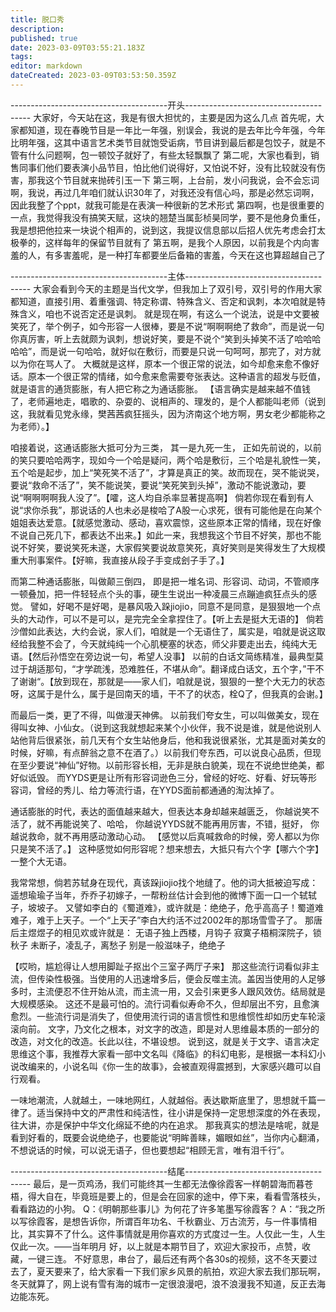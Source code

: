 ```yaml
---
title: 脱口秀
description: 
published: true
date: 2023-03-09T03:55:21.183Z
tags: 
editor: markdown
dateCreated: 2023-03-09T03:53:50.359Z
---
```


---------------------------------------开头---------------------------------------
大家好，今天站在这，我是有很大担忧的，主要是因为这么几点
首先呢，大家都知道，现在春晚节目是一年比一年强，别误会，我说的是去年比今年强，今年比明年强，这其中语言艺术类节目就饱受诟病，节目讲到最后都是包饺子，就是不管有什么问题啊，包一顿饺子就好了，有些太轻飘飘了
第二呢，大家也看到，销售同事们他们要表演小品节目，怕比他们说得好，又怕说不好，没有比较就没有伤害，那我这个节目就来抛砖引玉一下
第三啊，上台前，发小问我说，会不会忘词啊，我说，再过几年咱们就认识30年了，对我还没有信心吗，那是必然忘词啊，因此我整了个ppt，就我可能是在表演一种很新的艺术形式
第四啊，也是很重要的一点，我觉得我没有搞笑天赋，这块的翘楚当属彭桢昊同学，要不是他身负重任，我是想把他拉来一块说个相声的，说到这，我提议信息部以后招人优先考虑会打太极拳的，这样每年的保留节目就有了
第五啊，是我个人原因，以前我是个内向害羞的人，有多害羞呢，是一种打车都要坐后备箱的害羞，今天在这也算超越自己了

---------------------------------------主体---------------------------------------
大家会看到今天的主题是当代文学，但我加上了双引号，双引号的作用大家都知道，直接引用、着重强调、特定称谓、特殊含义、否定和讽刺，本次咱就是特殊含义，咱也不说否定还是讽刺。
就是现在啊，有这么一个说法，说是中文要被笑死了，举个例子，如今形容一人很棒，要是不说“啊啊啊绝了救命”，而是说一句你真厉害，听上去就颇为讽刺，想说好笑，要是不说个“笑到头掉笑不活了哈哈哈哈哈”，而是说一句哈哈，就好似在敷衍，而要是只说一句呵呵，那完了，对方就以为你在骂人了。
大概就是这样，原本一个很正常的说法，如今却愈来愈不像好话。原本一个很正常的情绪，如今愈来愈需要夸张表达。这种语言的超发与贬值，就是语言的通货膨胀，有人把它称之为通话膨胀。
【语言确实是越来越不值钱了，老师遍地走，唱歌的、杂耍的、说相声的、理发的，是个人都能叫老师（说到这，我就看见党永缘，樊茜茜疯狂摇头，因为济南这个地方啊，男女老少都能称之为老师）。】

咱接着说，这通话膨胀大抵可分为三类，
其一是九死一生，
正如先前说的，以前的笑只要哈哈两字，现如今一个哈是疑问，两个哈是敷衍，三个哈是礼貌性一笑，五个哈是起步，加上“笑死笑不活了”，才算是真正的笑。故而现在，哭不能说哭，要说“救命不活了”，笑不能说笑，要说“笑死笑到头掉”，激动不能说激动，要说“啊啊啊啊我人没了”。【嚯，这人均自杀率显著提高啊】
倘若你现在看到有人说“求你杀我”，那说话的人也未必是梭哈了A股一心求死，很有可能他是在向某个姐姐表达爱意。【就感觉激动、感动，喜欢震惊，这些原本正常的情绪，现在好像不说自己死几下，都表达不出来。】如此一来，我想我这个节目不好笑，那也不能说不好笑，要说笑死未遂，大家假笑要说故意笑死，真好笑则是笑得发生了大规模重大刑事案件。【好嘛，我直接从段子手变成刽子手了。】

而第二种通话膨胀，叫做颠三倒四，
即是把一堆名词、形容词、动词，不管顺序一顿叠加，把一件轻轻点个头的事，硬生生说出一种凌晨三点蹦迪疯狂点头的感觉。
譬如，好喝不是好喝，是暴风吸入跺jiojio，同意不是同意，是狠狠地一个点头的大动作，可以不是可以，是完完全全拿捏住了。【听上去是挺大无语的】
倘若沙僧如此表达，大约会说，家人们，咱就是一个无语住了，属实是，咱就是说这取经给我整不会了，今天就纯纯一个心肌梗塞的状态，师父非要走出去，纯纯大无语。【然后孙悟空在旁边说一句，希望人没事】
以前的白话文简练精准，最典型莫过于胡适那句，“才学疏浅，恐难胜任，不堪从命”。翻译成白话文，五个字，”干不了谢谢“。【放到现在，那就是——家人们，咱就是说，狠狠的一整个大无力的状态呀，这属于是什么，属于是回南天的墙，干不了的状态，栓Q了，但我真的会谢。】

而最后一类，更了不得，叫做漫天神佛。
以前我们夸女生，可以叫做美女，现在得叫女神、小仙女。（说到这我就想起来某个小伙伴，我不说是谁，就是他说别人站他背后很紧张，前几天有个女生站他身后，他和我说很紧张，尤其是面对美女的时候，好嘛，有点醉翁之意不在酒了。）以前我们夸东西，可以说良心品质，但现在至少要说“神仙”好物。以前形容长相，无非是肤白貌美，现在不说绝世绝美，都好似诋毁。
而YYDS更是让所有形容词逊色三分，曾经的好吃、好看、好玩等形容词，曾经的秀儿、给力等流行语，在YYDS面前都通通的淘汰掉了。

通话膨胀的时代，表达的面值越来越大，但表达本身却越来越匮乏，
你越说笑不活了，就不再能说笑了、哈哈，
你越说YYDS就不能再用厉害，不错，挺好，
你越说救命，就不再用感动激动心动。
【感觉以后真喊救命的时候，旁人都以为你只是笑不活了。】
这种感觉如何形容呢？想来想去，大抵只有六个字【哪六个字】一整个大无语。

我常常想，倘若苏轼身在现代，真该跺jiojio找个地缝了。他的词大抵被迫写成：遥想瑜瑜子当年，乔乔子初嫁子，一帮粉丝估计会到他的微博下面一口一个轼轼子，坡坡子。
又譬如李白的《蜀道难》，或许就是：绝绝子，危乎高高子！蜀道难难子，难于上天子。一个“上天子”李白大约活不过2002年的那场雪雪子了。
那唐后主煜煜子的相见欢或许就是：
无语子独上西楼，月钩子
寂寞子梧桐深院子，锁秋子
未断子，凌乱子，离愁子
别是一般滋味子，绝绝子

【哎哟，尴尬得让人想用脚趾子抠出个三室子两厅子来】
那这些流行词看似非主流，但传染性极强。当使用的人迅速增多后，便会反噬主流。盖因当使用的人足够多时，主流便忍不住开始从流，而主流一用，又会引来更多人跟风效仿。结局就是大规模感染。
这还不是最可怕的。流行词看似寿命不久，但却层出不穷，且愈演愈烈。一些流行词是消失了，但使用流行词的语言惯性和思维惯性却如历史车轮滚滚向前。
文字，乃文化之根本，对文字的改造，即是对人思维最本质的一部分的改造，对文化的改造。长此以往，不堪设想。
说到这，就是关于文字、语言决定思维这个事，我推荐大家看一部中文名叫《降临》的科幻电影，是根据一本科幻小说改编来的，小说名叫《你一生的故事》，会被直观得震撼到，大家感兴趣可以自行观看。

一味地潮流，人就越土，一味地网红，人就越俗。表达歇斯底里了，思想就千篇一律了。适当保持中文的严肃性和纯洁性，往小讲是保持一定思想深度的外在表现，往大讲，亦是保护中华文化绵延不绝的内在追求。
那我真实的想法是啥呢，就是看到好看的，既要会说绝绝子，也要能说“明眸善睐，媚眼如丝”，当你内心翻涌，不想说话的时候，可以说无语子，但也要想起“相顾无言，唯有泪千行”。

---------------------------------------结尾---------------------------------------
最后，是一页鸡汤，我们可能终其一生都无法像徐霞客一样朝碧海而暮苍梧，得大自在，毕竟班是要上的，但是会在回家的途中，停下来，看看雪落枝头，看看路边的小狗。
Q：《明朝那些事儿》为何花了许多笔墨写徐霞客？
A：“我之所以写徐霞客，是想告诉你，所谓百年功名、千秋霸业、万古流芳，与一件事情相比，其实算不了什么。这件事情就是用你喜欢的方式度过一生。人仅此一生，人生仅此一次。——当年明月
好，以上就是本期节目了，欢迎大家投币，点赞，收藏，一键三连。
不好意思，串台了，最后还有两个各30s的视频，这不冬天要过去了，夏天要来了，给大家看一下我们家乡风景的航拍，欢迎大家去我们那玩啊，冬天就算了，网上说有雪有海的城市一定很浪漫吧，浪不浪漫我不知道，反正去海边能冻死。